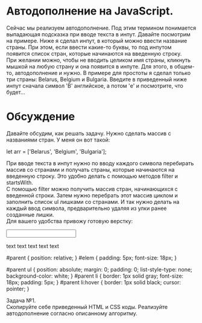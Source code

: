 # Автодополнение на JavaScript.  
  
Сейчас мы реализуем автодополнение. Под этим термином понимается выпадающая подсказка при вводе текста в инпут. Давайте посмотрим на примере. Ниже я сделал инпут, в который можно ввести название страны. При этом, если ввести какие-то буквы, то под инпутом появится список стран, которые начинаются на введенную строку.  
При желании можно, чтобы не вводить целиком имя страны, кликнуть мышкой на любую страну и она появится в инпуте. Для этого, в общем-то, автодополнение и нужно. В примере для простоты я сделал только три страны: Belarus, Belgium и Bulgaria. Введите в приведенный ниже инпут сначала символ 'В' английское, а потом 'e' и посмотрите, что будет...  
  
# Обсуждение  
  
Давайте обсудим, как решать задачу. Нужно сделать массив с названиями стран. У меня он вот такой:  
  
let arr  = ['Belarus', 'Belgium', 'Bulgaria'];  
  
При вводе текста в инпут нужно по вводу каждого символа перебирать массив со странами и получать страны, которые начинаются на введенную строку. Это удобно делать с помощью методов filter и startsWith.  
С помощью filter можно получить массив стран, начинающихся с введенной строки. Затем нужно перебрать этот массив циклом и заполнить список ul лишками со странами. И так нужно делать на каждый ввод символа, предварительно удаляя из улки ранее созданные лишки.  
Для вашего удобства привожу готовую верстку:  
  
<div id="parent">
	<input id="elem">
	<ul id="list"></ul>
</div>
text text text text text  
  
#parent {
	position: relative;
}
#elem {
	padding: 5px;
	font-size: 18px;
}

#parent ul {
	position: absolute;
	margin: 0;
	padding: 0;
	list-style-type: none;
	background-color: white;
}
#parent li {
	border: 1px solid gray;
	font-size: 18px;
	padding: 5px;
}
#parent li:hover {
	border: 1px solid black;
	cursor: pointer;
}  
  
Задача №1.  
Скопируйте себе приведенный HTML и CSS коды. Реализуйте автодополнение согласно описанному алгоритму.

